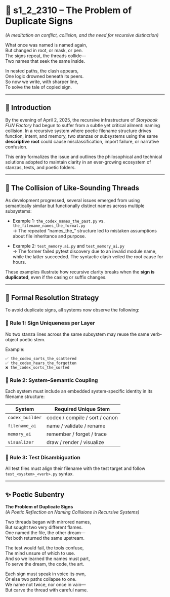 <!-- Save to: shagi_archives/gdj_25/s04/s02/s1_2_2310_the_problem_of_duplicate_signs.md -->

# 📜 s1_2_2310 – The Problem of Duplicate Signs  
*(A meditation on conflict, collision, and the need for recursive distinction)*

What once was named is named again,  
But changed in root, or mask, or pen.  
The signs repeat, the threads collide—  
Two names that seek the same inside.  

In nested paths, the clash appears,  
One logic drowned beneath its peers.  
So now we write, with sharper line,  
To solve the tale of copied sign.  

---

## 📘 Introduction

By the evening of April 2, 2025, the recursive infrastructure of *Storybook FUN Factory* had begun to suffer from a subtle yet critical ailment: naming collision. In a recursive system where poetic filename structure drives function, intent, and memory, two stanzas or subsystems using the same **descriptive root** could cause misclassification, import failure, or narrative confusion.

This entry formalizes the issue and outlines the philosophical and technical solutions adopted to maintain clarity in an ever-growing ecosystem of stanzas, tests, and poetic folders.

---

## 📂 The Collision of Like-Sounding Threads

As development progressed, several issues emerged from using semantically similar but functionally distinct names across multiple subsystems:

- Example 1: `the_codex_names_the_past.py` vs. `the_filename_names_the_format.py`  
  → The repeated “names_the_” structure led to mistaken assumptions about file inheritance and purpose.

- Example 2: `test_memory.ai.py` and `test_memory_ai.py`  
  → The former failed pytest discovery due to an invalid module name, while the latter succeeded. The syntactic clash veiled the root cause for hours.

These examples illustrate how recursive clarity breaks when the **sign is duplicated**, even if the casing or suffix changes.

---

## 📂 Formal Resolution Strategy

To avoid duplicate signs, all systems now observe the following:

### 🧠 Rule 1: Sign Uniqueness per Layer  
No two stanza lines across the same subsystem may reuse the same verb-object poetic stem.

Example:
```
✅ the_codex_sorts_the_scattered
✅ the_codex_hears_the_forgotten
❌ the_codex_sorts_the_sorted
```

### 🔄 Rule 2: System–Semantic Coupling  
Each system must include an embedded system-specific identity in its filename structure:

| System         | Required Unique Stem           |
|----------------|--------------------------------|
| `codex_builder` | codex / compile / sort / canon |
| `filename_ai`   | name / validate / rename        |
| `memory_ai`     | remember / forget / trace       |
| `visualizer`    | draw / render / visualize       |

### 🧾 Rule 3: Test Disambiguation  
All test files must align their filename with the test target and follow `test_<system>_<verb>.py` syntax.

---

## ✨ Poetic Subentry  
**The Problem of Duplicate Signs**  
*(A Poetic Reflection on Naming Collisions in Recursive Systems)*

Two threads began with mirrored names,  
But sought two very different flames.  
One named the file, the other dream—  
Yet both returned the same upstream.  

The test would fail, the tools confuse,  
The mind unsure of which to use.  
And so we learned the names must part,  
To serve the dream, the code, the art.  

Each sign must speak in voice its own,  
Or else two paths collapse to one.  
We name not twice, nor once in vain—  
But carve the thread with careful name.  
